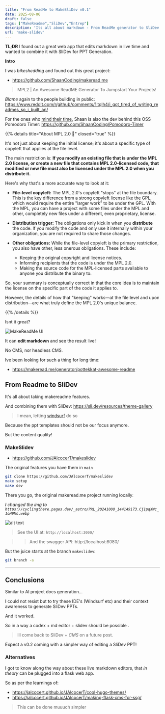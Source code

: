 ```yaml
---
title: "From ReadMe to MakeSliDev v0.1"
date: 2025-08-06
draft: false
tags: ["MakeReadme","SliDev","Entrep"]
description: 'Its all about markdown - From ReadMe generator to SliDev presentations for all'
url: 'make-slidev'
---
```


**TL;DR** I found out a great web app that edits markdown in live time and wanted to combine it with SliDev for PPT Generation.

**Intro**

I was *bikeshedding* and found out this great project:

* https://github.com/ShaanCoding/makeread.me

> MPL2 | An Awesome ReadME Generator To Jumpstart Your Projects!

*Blame* again to the people building in public: https://www.reddit.com/r/github/comments/1itqlh4/i_got_tired_of_writing_readmes_so_i_built_an/

For the ones who [mind their time](https://jalcocert.github.io/JAlcocerT/time-management-data-analytics/), Shaan is also the dev behind this OSS Pomodoro Timer: https://github.com/ShaanCoding/Pomodoro-Timer

{{% details title="About MPL 2.0 🚀" closed="true" %}}

It's not just about keeping the initial license; it's about a specific type of copyleft that applies at the file level.

The main restriction is: **If you modify an existing file that is under the MPL 2.0 license, or create a new file that contains MPL 2.0-licensed code, that modified or new file must also be licensed under the MPL 2.0 when you distribute it.**

Here's why that's a more accurate way to look at it:

* **File-level copyleft:** The MPL 2.0's copyleft "stops" at the file boundary. This is the key difference from a strong copyleft license like the GPL, which would require the entire "larger work" to be under the GPL. With the MPL, you can have a project with some files under the MPL and other, completely new files under a different, even proprietary, license.

* **Distribution trigger:** The obligations only kick in when you **distribute** the code. If you modify the code and only use it internally within your organization, you are not required to share those changes.

* **Other obligations:** While the file-level copyleft is the primary restriction, you also have other, less onerous obligations. These include:
    * Keeping the original copyright and license notices.
    * Informing recipients that the code is under the MPL 2.0.
    * Making the source code for the MPL-licensed parts available to anyone you distribute the binary to.

So, your summary is conceptually correct in that the core idea is to maintain the license on the specific part of the code it applies to.

However, the details of how that "keeping" works—at the file level and upon distribution—are what truly define the MPL 2.0's unique balance.

{{% /details %}}


Isnt it great?

![MakeReadMe UI](/blog_img/entrepre/public-build/makeslidev/makereadme-live-edit.png)

It can **edit markdown** and see the result live!

No CMS, nor headless CMS.

Ive been looking for such a thing for long time:

* https://makeread.me/generator/pottekkat-awesome-readme


## From Readme to SliDev

It's all about taking makereadme features.

And combining them with SliDev: https://sli.dev/resources/theme-gallery

> I mean, letting [windsurf](https://jalcocert.github.io/JAlcocerT/vide-coding/#windsurf) do so

Because the ppt templates should not be our focus anymore.

But the content quality!

### MakeSlidev


* https://github.com/JAlcocerT/makeslidev

The original features you have them in `main`
```sh
git clone https://github.com/JAlcocerT/makeslidev
make setup
make dev
```

There you go, the original makeread.me project running locally:

*I changed the img to `https://cyclingthere.pages.dev/_astro/PXL_20241008_144149173.Cj1pqXWc_1oH9Mo.webp`*

![alt text](/blog_img/entrepre/public-build/makeslidev/makereadme-local-liveedit.png)

> See the UI at: `http://localhost:3000/`

> > And the swagger API: http://localhost:8080/

But the juice starts at the branch `makeslidev`:

```sh
git branch -a
```

---

## Conclusions

Similar to AI project docs generation...

I could not resist but to try these IDE's (Windsurf etc) and their context awareness to generate SliDev PPTs.

And it worked.

So in a way a codex + md editor + slidev should be possible .


> Ill come back to SliDev + *CMS* on a future post.

Expect a v0.2 coming with a simpler way of editing a SliDev PPT!



### Alternatives

I got to know along the way about these live markdown editors, that *in theory* can be plugged into a flask web app.

So as per the learnings of:

* https://jalcocert.github.io/JAlcocerT/cool-hugo-themes/
* https://jalcocert.github.io/JAlcocerT/making-flask-cms-for-ssg/

> This can be done muuuch simpler